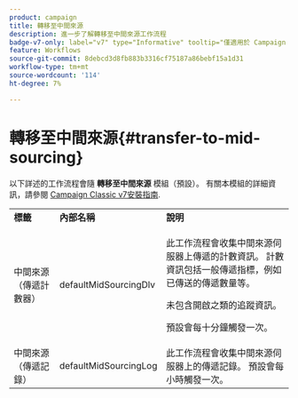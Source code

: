 ```yaml
---
product: campaign
title: 轉移至中間來源
description: 進一步了解轉移至中間來源工作流程
badge-v7-only: label="v7" type="Informative" tooltip="僅適用於 Campaign Classic v7"
feature: Workflows
source-git-commit: 8debcd3d8fb883b3316cf75187a86bebf15a1d31
workflow-type: tm+mt
source-wordcount: '114'
ht-degree: 7%

---
```



# 轉移至中間來源{#transfer-to-mid-sourcing}



以下詳述的工作流程會隨 **轉移至中間來源** 模組（預設）。 有關本模組的詳細資訊，請參閱 [Campaign Classic v7安裝指南](../../installation/using/mid-sourcing-deployment.md).

<table> 
 <tbody> 
  <tr> 
   <td> <strong>標籤</strong><br /> </td> 
   <td> <strong>內部名稱</strong><br /> </td> 
   <td> <strong>說明</strong><br /> </td> 
  </tr> 
  <tr> 
   <td> <span class="uicontrol">中間來源（傳遞計數器）</span> <br /> </td> 
   <td> <span class="uicontrol">defaultMidSourcingDlv</span> <br /> </td> 
   <td> <p>此工作流程會收集中間來源伺服器上傳遞的計數資訊。 計數資訊包括一般傳遞指標，例如已傳送的傳遞數量等。</p> <p>未包含開啟之類的追蹤資訊。</p> <p>預設會每十分鐘觸發一次。</p> </td> 
  </tr> 
  <tr> 
   <td> <span class="uicontrol">中間來源（傳遞記錄）</span> <br /> </td> 
   <td> <span class="uicontrol">defaultMidSourcingLog</span> <br /> </td> 
   <td> 此工作流程會收集中間來源伺服器上的傳遞記錄。 預設會每小時觸發一次。<br /> </td> 
  </tr> 
 </tbody> 
</table>

